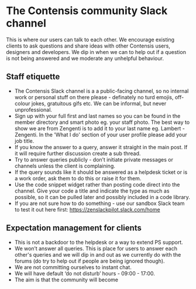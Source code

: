 # The Contensis community Slack channel

This is where our users can talk to each other. We encourage existing clients to ask questions and share ideas with other Contensis users, designers and developers. We dip in when we can to help out if a question is not being answered and we moderate any unhelpful behaviour.   

## Staff etiquette
- The Contensis Slack channel is a a public-facing channel, so no internal work or personal stuff on there please - definately no turd emojis, off-colour jokes, gratuitous gifs etc. We can be informal, but never unprofessional.
- Sign up with your full first and last names so you can be found in the member directory and smart photo eg. your staff photo. The best way to show we are from Zengenti is to add it to your last name eg. Lambert - Zengenti. In the 'What I do' section of your user profile please add your job title.
- If you know the answer to a query, answer it straight in the main post. If it will require further discussion create a sub thread.
- Try to answer queries publicly - don’t initiate private messages or channels unless the client is complaining.
- If the query sounds like it should be answered as a helpdesk ticket or is a work order, ask them to do this or raise it for them.
- Use the code snippet widget rather than posting code direct into the channel. Give your code a title and indicate the type as much as possible, so it can be pulled later and possibly included in a code library.
- If you are not sure how to do something - use our sandbox Slack team to test it out here first: https://zenslackpilot.slack.com/home

## Expectation management for clients
- This is not a backdoor to the helpdesk or a way to extend PS support.
- We won’t answer all queries. This is place for users to answer each other's queries and we will dip in and out as we currently do with the forums (do try to help out if people are being ignored though).
- We are not committing ourselves to instant chat.
- We will have default ‘do not disturb’ hours - 09:00 - 17:00.
- The aim is that the community will become  

